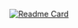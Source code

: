 [![Readme Card](https://github-readme-stats.vercel.app/api/pin/?username=RatulHasan8&repo=HackerRank&show_owner=true)](https://github.com/anuraghazra/github-readme-stats)

